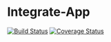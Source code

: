 # Integrate-App

[![Build Status](https://travis-ci.org/SferaDev/Integrate-MainApp.svg?branch=develop)](https://travis-ci.org/SferaDev/Integrate-MainApp)
[![Coverage Status](https://coveralls.io/repos/github/SferaDev/Integrate-MainApp/badge.svg?branch=develop)](https://coveralls.io/github/SferaDev/Integrate-MainApp?branch=develop)
